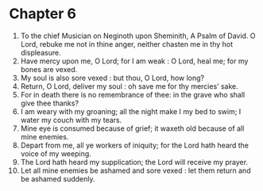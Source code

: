 # Chapter 6

1. To the chief Musician on Neginoth upon Sheminith, A Psalm of David. O Lord, rebuke me not in thine anger, neither chasten me in thy hot displeasure.
2. Have mercy upon me, O Lord; for I am weak : O Lord, heal me; for my bones are vexed.
3. My soul is also sore vexed : but thou, O Lord, how long?
4. Return, O Lord, deliver my soul : oh save me for thy mercies’ sake.
5. For in death there is no remembrance of thee: in the grave who shall give thee thanks?
6. I am weary with my groaning; all the night make I my bed to swim; I water my couch with my tears.
7. Mine eye is consumed because of grief; it waxeth old because of all mine enemies.
8. Depart from me, all ye workers of iniquity; for the Lord hath heard the voice of my weeping.
9. The Lord hath heard my supplication; the Lord will receive my prayer.
10. Let all mine enemies be ashamed and sore vexed : let them return and be ashamed suddenly.

